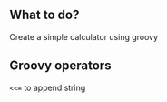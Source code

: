 ## What to do?

Create a simple calculator using groovy

## Groovy operators

`<<=` to append string


